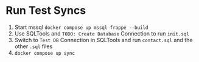 # Run Test Syncs

1. Start mssql `docker compose up mssql frappe --build`
2. Use SQLTools and `TODO: Create Database` Connection to run `init.sql`
3. Switch to `Test DB` Connection in SQLTools and run `contact.sql` and the other `.sql` files
4. `docker compose up sync`

